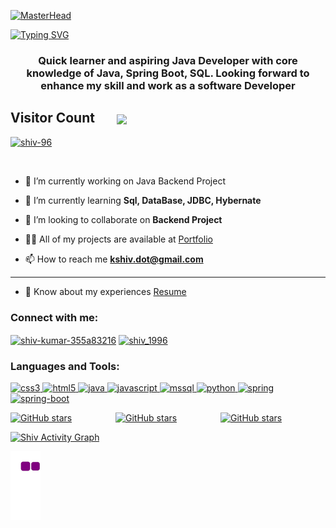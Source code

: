 [![MasterHead](https://149351115.v2.pressablecdn.com/wp-content/uploads/2017/02/TheDeveloperCoverLetter-1600x618.jpg)](https:Shiv-96.io) 

<a href="https://git.io/typing-svg"><img src="https://readme-typing-svg.herokuapp.com?font=Fira+Code&size=40&pause=1000&center=true&vCenter=true&width=935&height=100&lines=Hello👋,+I'm+Shiv+Kumar..!;+Java-Backend+Developer..." alt="Typing SVG" /></a>

<h3 align="center">Quick learner and aspiring Java Developer with core knowledge of Java, Spring Boot, SQL. Looking forward to enhance my skill and work as a software Developer</h3>

<h2 align="left">Visitor Count &nbsp &nbsp &nbsp <img align="center" src="https://profile-counter.glitch.me/Shiv-96/count.svg"/></h2>

<p align="left"> <a href="https://github.com/ryo-ma/github-profile-trophy"><img src="https://github-profile-trophy.vercel.app/?username=shiv-96&layout=compact&theme=algolia" alt="shiv-96" /></a> </p>

<p align="left"> <a href="https://twitter.com/" target="blank"><img src="https://img.shields.io/twitter/follow/?logo=twitter&style=for-the-badge" alt="" /></a> </p>

- 🔭 I’m currently working on Java Backend Project

- 🌱 I’m currently learning **Sql, DataBase, JDBC, Hybernate**

- 👯 I’m looking to collaborate on **Backend Project**

- 👨‍💻 All of my projects are available at [Portfolio](https://shiv-96.github.io/)

- 📫 How to reach me **kshiv.dot@gmail.com**

<hr>

- 📄 Know about my experiences [Resume](https://drive.google.com/file/d/1MYNd24ohnsN8qGSlVuPpJP1EYnzP6D1W/view?usp=sharing)

<h3 align="left">Connect with me:</h3>
<p align="left">
<a href="https://linkedin.com/in/shiv-kumar-355a83216" target="blank"><img align="center" src="https://img.shields.io/badge/LinkedIn-0077B5?style=for-the-badge&logo=linkedin&logoColor=white" alt="shiv-kumar-355a83216" height="30" width="100" /></a>
<a href="https://www.leetcode.com/shiv_1996" target="blank"><img align="center" src="https://img.shields.io/badge/-LeetCode-FFA116?style=for-the-badge&logo=LeetCode&logoColor=black" alt="shiv_1996" height="30" width="100" /></a>
</p>

<h3 align="left">Languages and Tools:</h3>
<p align="left"> <a href="https://www.w3schools.com/css/" target="_blank" rel="noreferrer"> <img src="https://img.shields.io/badge/CSS3-1572B6?style=for-the-badge&logo=css3&logoColor=white" alt="css3" width="100" height="40"/> </a> <a href="https://www.w3.org/html/" target="_blank" rel="noreferrer"> <img src="https://img.shields.io/badge/HTML5-E34F26?style=for-the-badge&logo=html5&logoColor=white" alt="html5" width="100" height="40"/> </a> <a href="https://www.java.com" target="_blank" rel="noreferrer"> <img src="https://img.shields.io/badge/java-%23ED8B00.svg?style=for-the-badge&logo=java&logoColor=white" alt="java" width="100" height="40"/> </a> <a href="https://developer.mozilla.org/en-US/docs/Web/JavaScript" target="_blank" rel="noreferrer"> <img src="https://img.shields.io/badge/JavaScript-323330?style=for-the-badge&logo=javascript&logoColor=F7DF1E" alt="javascript" width="100" height="40"/> </a> <a href="https://www.microsoft.com/en-us/sql-server" target="_blank" rel="noreferrer"> <img src="https://img.shields.io/badge/MySQL-005C84?style=for-the-badge&logo=mysql&logoColor=white" alt="mssql" width="100" height="40"/> </a> <a href="https://www.python.org" target="_blank" rel="noreferrer"> <img src="https://img.shields.io/badge/Python-FFD43B?style=for-the-badge&logo=python&logoColor=blue" alt="python" width="100" height="40"/> </a> <a href="https://spring.io/" target="_blank" rel="noreferrer"> <img src="https://img.shields.io/badge/Spring-6DB33F?style=for-the-badge&logo=spring&logoColor=white" alt="spring" width="100" height="40"/> </a> <a href="[https://spring.io/](https://spring.io/projects/spring-boot)" target="_blank" rel="noreferrer"> <img src="https://img.shields.io/badge/Spring_Boot-F2F4F9?style=for-the-badge&logo=spring-boot" alt="spring-boot" width="100" height="40"/> </a> </p>


<div style="display: flex; justify-content: space-between;">
  
  <a href="https://github.com/<shiv-96>/repo2" style="flex: 1;">
    <img src="https://github-readme-stats.vercel.app/api?username=shiv-96&show_icons=true&locale=en&theme=dark" alt="GitHub stars" style="height: 150px; width: 250px;">
  </a>
  <a href="https://github.com/<shiv-96>/repo1" style="flex: 1;">
    <img src="https://github-readme-stats.vercel.app/api/top-langs?username=shiv-96&show_icons=true&locale=en&theme=dark" alt="GitHub stars" style="height: 150px; width: 250px;">
  </a>
  <a href="https://github.com/<shiv-96>/repo3" style="flex: 1;">
    <img src="https://github-readme-streak-stats.herokuapp.com/?user=shiv-96&theme=dark" alt="GitHub stars" style="height: 150px; width: 250px;">
  </a>
</div>




<a href="https://github.com/shiv-96"><img alt="Shiv Activity Graph" src="https://github-readme-activity-graph.cyclic.app/graph?username=shiv-96&bg_color=3d3438&color=85474e&line=a96aa5&point=000000&area=true&hide_border=true" /></a>

![snake gif](https://github.com/shiv-96/shiv-96/blob/output/github-contribution-grid-snake.gif)
